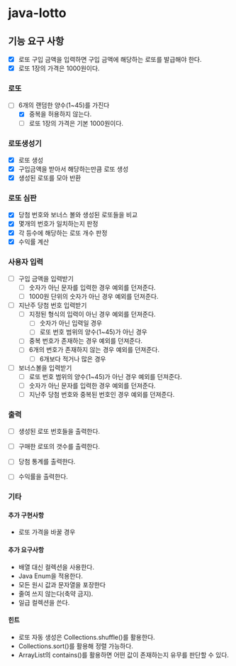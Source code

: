 # java-lotto
## 기능 요구 사항
- [x] 로또 구입 금액을 입력하면 구입 금액에 해당하는 로또를 발급해야 한다.
- [x] 로또 1장의 가격은 1000원이다.

### 로또
- [ ] 6개의 랜덤한 양수(1~45)를 가진다
  - [x] 중복을 허용하지 않는다.
  - [ ] 로또 1장의 가격은 기본 1000원이다.
    
### 로또생성기
- [x] 로또 생성
- [x] 구입금액을 받아서 해당하는만큼 로또 생성
- [x] 생성된 로또를 모아 반환

### 로또 심판
- [x] 당첨 번호와 보너스 볼와 생성된 로또들을 비교
- [x] 몇개의 번호가 일치하는지 판정
- [x] 각 등수에 해당하는 로또 개수 판정
- [x] 수익률 계산

### 사용자 입력
- [ ] 구입 금액을 입력받기
  - [ ] 숫자가 아닌 문자를 입력한 경우 예외를 던져준다.
  - [ ] 1000원 단위의 숫자가 아닌 경우 예외를 던져준다.
- [ ] 지난주 당첨 번호 입력받기
  - [ ] 지정된 형식의 입력이 아닌 경우 예외를 던져준다.
    - [ ] 숫자가 아닌 입력일 경우
    - [ ] 로또 번호 범위의 양수(1~45)가 아닌 경우
  - [ ] 중복 번호가 존재하는 경우 예외를 던져준다.
  - [ ] 6개의 번호가 존재하지 않는 경우 예외를 던져준다.
    - [ ] 6개보다 적거나 많은 경우
- [ ] 보너스볼을 입력받기
  - [ ] 로또 번호 범위의 양수(1~45)가 아닌 경우 예외를 던져준다.
  - [ ] 숫자가 아닌 문자를 입력한 경우 예외를 던져준다.
  - [ ] 지난주 당첨 번호와 중복된 번호인 경우 예외를 던져준다.

### 출력
- [ ] 생성된 로또 번호들을 출력한다.
- [ ] 구매한 로또의 갯수를 출력한다.
- [ ] 당첨 통계를 출력한다.
- [ ] 수익률을 출력한다.


### 기타
#### 추가 구현사항
- 로또 가격을 바꿀 경우

#### 추가 요구사항 
- 배열 대신 컬렉션을 사용한다.
- Java Enum을 적용한다.
- 모든 원시 값과 문자열을 포장한다
- 줄여 쓰지 않는다(축약 금지).
- 일급 컬렉션을 쓴다.

#### 힌트
- 로또 자동 생성은 Collections.shuffle()를 활용한다.
- Collections.sort()를 활용해 정렬 가능하다.
- ArrayList의 contains()를 활용하면 어떤 값이 존재하는지 유무를 판단할 수 있다.

